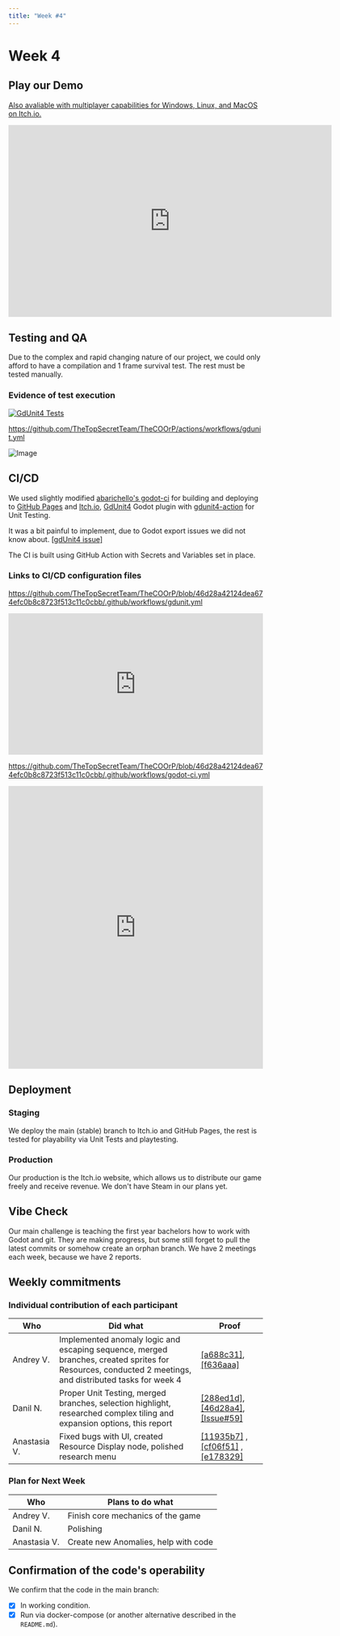 ```yaml
---
title: "Week #4"
---
```


<!-- Iframe filter counteract -->
<style>
body.dark-mode iframe:not(:fullscreen) {
  filter:
      contrast(calc(1 / 0.85))
      brightness(calc(1 / 1.05))
      hue-rotate(180deg)
      invert(100%);
  -webkit-filter:
      contrast(calc(1 / 0.85))
      brightness(calc(1 / 1.05))
      hue-rotate(180deg)
      invert(100%);
}
body:not(.dark-mode) iframe,
body.dark-mode iframe:fullscreen {
  filter: none !important;
  -webkit-filter: none !important;
}
</style>

# Week 4

## Play our Demo

[Also avaliable with multiplayer capabilities for Windows, Linux, and MacOS on Itch\.io.](https://localt0aster.itch.io/thecoorp)

<iframe loading="lazy" frameborder="0" src="https://itch.io/embed-upload/14046546?color=333333" allowfullscreen="" width="640" height="380"><a href="https://localt0aster.itch.io/thecoorp">Play TheCOOrP on itch.io</a></iframe>

## Testing and QA

Due to the complex and rapid changing nature of our project, we could only afford to have a compilation and 1 frame survival test. The rest must be tested manually.

### Evidence of test execution

[![GdUnit4 Tests](https://github.com/TheTopSecretTeam/TheCOOrP/actions/workflows/gdunit.yml/badge.svg)](https://github.com/TheTopSecretTeam/TheCOOrP/actions/workflows/gdunit.yml)

<https://github.com/TheTopSecretTeam/TheCOOrP/actions/workflows/gdunit.yml>

![Image](https://github.com/user-attachments/assets/9625754b-7bfc-4756-8543-6526c873a74c)


## CI/CD

We used slightly modified [abarichello's godot-ci](https://github.com/abarichello/godot-ci) for building and deploying to [GitHub Pages](https://thetopsecretteam.github.io/TheCOOrP/) and [Itch\.io](https://localt0aster.itch.io/thecoorp), [GdUnit4](https://github.com/MikeSchulze/gdUnit4) Godot plugin with [gdunit4-action](https://github.com/marketplace/actions/gdunit4-test-runner-action) for Unit Testing.

It was a bit painful to implement, due to Godot export issues we did not know about. [[gdUnit4 issue]](https://github.com/MikeSchulze/gdUnit4/issues/627#issuecomment-2571567152)

The CI is built using GitHub Action with Secrets and Variables set in place.

### Links to CI/CD configuration files

<https://github.com/TheTopSecretTeam/TheCOOrP/blob/46d28a42124dea674efc0b8c8723f513c11c0cbb/.github/workflows/gdunit.yml>

<iframe frameborder="0" scrolling="no" style="width:100%; height:20em" allow="clipboard-write" src="https://emgithub.com/iframe.html?target=https%3A%2F%2Fgithub.com%2FTheTopSecretTeam%2FTheCOOrP%2Fblob%2F46d28a42124dea674efc0b8c8723f513c11c0cbb%2F.github%2Fworkflows%2Fgdunit.yml&style=default&type=code&showBorder=on&showLineNumbers=on&showFileMeta=on&showFullPath=on&showCopy=on&maxHeight=720"></iframe>

<https://github.com/TheTopSecretTeam/TheCOOrP/blob/46d28a42124dea674efc0b8c8723f513c11c0cbb/.github/workflows/godot-ci.yml>

<iframe frameborder="0" scrolling="no" style="width:100%; height:40em;" allow="clipboard-write" src="https://emgithub.com/iframe.html?target=https%3A%2F%2Fgithub.com%2FTheTopSecretTeam%2FTheCOOrP%2Fblob%2F46d28a42124dea674efc0b8c8723f513c11c0cbb%2F.github%2Fworkflows%2Fgodot-ci.yml&style=default&type=code&showBorder=on&showLineNumbers=on&showFileMeta=on&showFullPath=on&showCopy=on&maxHeight=720"></iframe>

## Deployment

### Staging

<!-- *Details about the deployment process, environment setup for staging environment* -->

We deploy the main (stable) branch to Itch\.io and GitHub Pages, the rest is tested for playability via Unit Tests and playtesting.

### Production

Our production is the Itch\.io website, which allows us to distribute our game freely and receive revenue. We don't have Steam in our plans yet.

## Vibe Check

<!-- *Facilitate a team health check. Discuss progress, roadblocks, and team dynamics. Ensure everyone feels heard.* -->
Our main challenge is teaching the first year bachelors how to work with Godot and git. They are making progress, but some still forget to pull the latest commits or somehow create an orphan branch. We have 2 meetings each week, because we have 2 reports.

## Weekly commitments

### Individual contribution of each participant

| Who          | Did what                                                                                                                                                | Proof                                                                                                                                                                                                                                                                                                                             |
| ------------ | ------------------------------------------------------------------------------------------------------------------------------------------------------- | --------------------------------------------------------------------------------------------------------------------------------------------------------------------------------------------------------------------------------------------------------------------------------------------------------------------------------- |
| Andrey V.    | Implemented anomaly logic and escaping sequence, merged branches, created sprites for Resources, conducted 2 meetings, and distributed tasks for week 4 | [[a688c31]](https://github.com/TheTopSecretTeam/TheCOOrP/commit/a688c31e18410b792ad050fc10c36ec3781862b6), [[f636aaa]](https://github.com/TheTopSecretTeam/TheCOOrP/commit/f636aaa7960404109f6c05071e0fd90313a5579b)                                                                                                              |
| Danil N.     | Proper Unit Testing, merged branches, selection highlight, researched complex tiling and expansion options, this report                                 | [[288ed1d]](https://github.com/TheTopSecretTeam/TheCOOrP/commit/288ed1d258704e38cd1f7f158ad2c1dc56e536e7), [[46d28a4]](https://github.com/TheTopSecretTeam/TheCOOrP/commit/46d28a42124dea674efc0b8c8723f513c11c0cbb), [[Issue\#59]](https://github.com/TheTopSecretTeam/TheCOOrP/issues/59)                                       |
| Anastasia V. | Fixed bugs with UI, created Resource Display node, polished research menu                                                                               | [[11935b7]](https://github.com/TheTopSecretTeam/TheCOOrP/commit/11935b7330aa24f70f31f1ef974e333fcb2207e5) , [[cf06f51]](https://github.com/TheTopSecretTeam/TheCOOrP/commit/cf06f5199061ebf9ae1905e3870b992bc46e8826) , [[e178329]](https://github.com/TheTopSecretTeam/TheCOOrP/commit/e178329c4c3c9b4c24c484ee39e4f8d522d17e31) |

### Plan for Next Week

| Who          | Plans to do what                     |
| ------------ | ------------------------------------ |
| Andrey V.    | Finish core mechanics of the game    |
| Danil N.     | Polishing                            |
| Anastasia V. | Create new Anomalies, help with code |

## Confirmation of the code's operability

We confirm that the code in the main branch:
- [x] In working condition.
- [x] Run via docker-compose (or another alternative described in the `README.md`).
